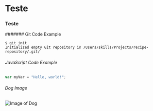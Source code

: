 # Teste
### Teste

####### Git Code Example

```
$ git init
Initialized empty Git repository in /Users/skills/Projects/recipe-repository/.git/
```


###### JavaScript Code Example

``` javascript
var myVar = "Hello, world!";
```


###### Dog Image
![Image of Dog](https://encrypted-tbn0.gstatic.com/images?q=tbn:ANd9GcSlrZqTCInyg6RfYC7Ape20o-EWP1EN_A8fOA&usqp=CAU)
